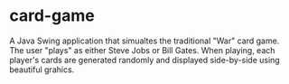 # card-game
A Java Swing application that simualtes the traditional "War" card game. The user "plays" as either Steve Jobs or Bill Gates. When playing, each player's cards are generated randomly and displayed side-by-side using beautiful grahics.
